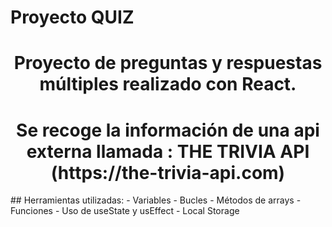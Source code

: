 # Proyecto QUIZ
<h1 align="center">Proyecto de preguntas y respuestas múltiples realizado con React.</h1>
<h1 align="center">Se recoge la información de una api externa llamada : THE TRIVIA API (https://the-trivia-api.com)</h1>
## Herramientas utilizadas:
- Variables
- Bucles
- Métodos de arrays
- Funciones
- Uso de useState y usEffect
- Local Storage
